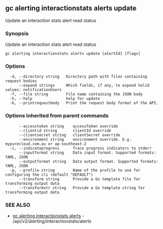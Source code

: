 ## gc alerting interactionstats alerts update

Update an interaction stats alert read status

### Synopsis

Update an interaction stats alert read status

```
gc alerting interactionstats alerts update [alertId] [flags]
```

### Options

```
  -d, --directory string   Directory path with files containing request bodies
      --expand strings     Which fields, if any, to expand Valid values: notificationUsers
  -f, --file string        File name containing the JSON body
  -h, --help               help for update
  -b, --printrequestbody   Print the request body format of the API.
```

### Options inherited from parent commands

```
      --accesstoken string    accessToken override
      --clientid string       clientId override
      --clientsecret string   clientSecret override
      --environment string    environment override. E.g. mypurecloud.com.au or ap-southeast-2
  -i, --indicateprogress      Trace progress indicators to stderr
      --inputformat string    Data input format. Supported formats: YAML, JSON
      --outputformat string   Data output format. Supported formats: YAML, JSON
  -p, --profile string        Name of the profile to use for configuring the cli (default "DEFAULT")
      --transform string      Provide a Go template file for transforming output data
      --transformstr string   Provide a Go template string for transforming output data
```

### SEE ALSO

* [gc alerting interactionstats alerts](gc_alerting_interactionstats_alerts.html)	 - /api/v2/alerting/interactionstats/alerts


